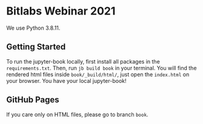 # Bitlabs Webinar 2021

We use Python 3.8.11.

## Getting Started

To run the jupyter-book locally, first install all packages in the `requirements.txt`. 
Then, run `jb build book` in your terminal. You will find the rendered html files inside `book/_build/html/`, 
just open the `index.html` on your browser. You have your local jupyter-book!

## GitHub Pages

If you care only on HTML files, please go to branch `book`.
